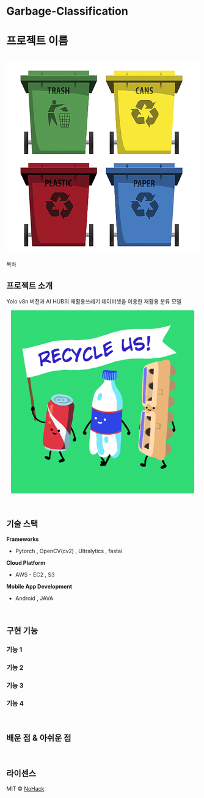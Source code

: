 # Garbage-Classification

# 프로젝트 이름

<p align="center">
  <br>
  <img src="./images/github_main_images.png">
  <br>
</p>

목차

## 프로젝트 소개

<p align="justify">
Yolo v8n 버전과 AI HUB의 재활용쓰레기 데이터셋을 이용한 재활용 분류 모델
</p>

<p align="center">
<img src="./images/move_garbage.gif">
</p>

<br>

## 기술 스택

<span style="font-size:14px;">**Frameworks**</span>

- Pytorch , OpenCV(cv2) , Ultralytics , fastai

**Cloud Platform**

- AWS - EC2 , S3

**Mobile App Development**

-  Android , JAVA
  
<br>

## 구현 기능

### 기능 1

### 기능 2

### 기능 3

### 기능 4

<br>

## 배운 점 & 아쉬운 점

<p align="justify">

</p>

<br>

## 라이센스

MIT &copy; [NoHack](mailto:lbjp114@gmail.com)

<!-- Stack Icon Refernces -->

